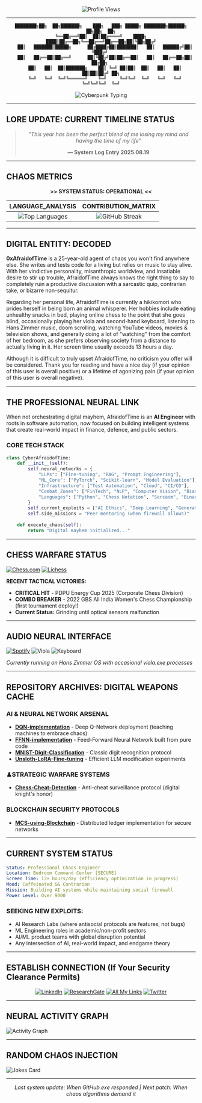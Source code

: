 <div align="center">

![Profile Views](https://komarev.com/ghpvc/?username=0xafraidoftime&color=blueviolet&style=for-the-badge&label=NEURAL%20CONNECTIONS)

</div>

---

<div align="center">

```
████████╗██╗  ██╗███████╗    ███╗   ███╗ █████╗ ████████╗██████╗ ██╗██╗  ██╗
╚══██╔══╝██║  ██║██╔════╝    ████╗ ████║██╔══██╗╚══██╔══╝██╔══██╗██║╚██╗██╔╝
   ██║   ███████║█████╗      ██╔████╔██║███████║   ██║   ██████╔╝██║ ╚███╔╝ 
   ██║   ██╔══██║██╔══╝      ██║╚██╔╝██║██╔══██║   ██║   ██╔══██╗██║ ██╔██╗ 
   ██║   ██║  ██║███████╗    ██║ ╚═╝ ██║██║  ██║   ██║   ██║  ██║██║██╔╝ ██╗
   ╚═╝   ╚═╝  ╚═╝╚══════╝    ╚═╝     ╚═╝╚═╝  ╚═╝   ╚═╝   ╚═╝  ╚═╝╚═╝╚═╝  ╚═╝
```

</div>

<div align="center">

![Cyberpunk Typing](https://readme-typing-svg.herokuapp.com/?lines=AGENT+OF+DIGITAL+CHAOS;NEURAL+NETWORK+ENGINEER;HIKIKOMORI+CODER;CHESS+GRANDMASTER+IN+TRAINING&font=Fira%20Code&center=true&width=600&height=50&color=00ff41&vCenter=true&size=20&pause=2000)

</div>

---

## LORE UPDATE: CURRENT TIMELINE STATUS

<div align="center">

> *"This year has been the perfect blend of me losing my mind and having the time of my life"*
> 
> **— System Log Entry 2025.08.19**

</div>

---

## CHAOS METRICS

<div align="center">

**>> SYSTEM STATUS: OPERATIONAL <<**

| LANGUAGE_ANALYSIS | CONTRIBUTION_MATRIX |
|:-----------------:|:-------------------:|
| ![Top Languages](https://github-readme-stats.vercel.app/api/top-langs/?username=0xafraidoftime&layout=compact&theme=chartreuse-dark&hide_border=true&card_width=400&title_color=00ff41&text_color=00ff41&bg_color=0d1117) | ![GitHub Streak](https://streak-stats.demolab.com/?user=0xafraidoftime&theme=chartreuse-dark&hide_border=true&count_total_commits=true&hide_longest_streak=true&hide_current_streak=true&card_width=300&background=0d1117&stroke=00ff41&ring=ff0080&fire=ff0080&currStreakLabel=00ff41) |

</div>

---

## DIGITAL ENTITY: DECODED

**0xAfraidofTime** is a 25-year-old agent of chaos you won't find anywhere else. She writes and tests code for a living but relies on music to stay alive. With her vindictive personality, misanthropic worldview, and insatiable desire to stir up trouble, AfraidofTime always knows the right thing to say to completely ruin a productive discussion with a sarcastic quip, contrarian take, or bizarre non-sequitur.

Regarding her personal life, AfraidofTime is currently a hikikomori who prides herself in being born an animal whisperer. Her hobbies include eating unhealthy snacks in bed, playing online chess to the point that she goes blind, occasionally playing her viola and second-hand keyboard, listening to Hans Zimmer music, doom scrolling, watching YouTube videos, movies & television shows, and generally doing a lot of "watching" from the comfort of her bedroom, as she prefers observing society from a distance to actually living in it. Her screen time usually exceeds 13 hours a day.

Although it is difficult to truly upset AfraidofTime, no criticism you offer will be considered. Thank you for reading and have a nice day (if your opinion of this user is overall positive) or a lifetime of agonizing pain (if your opinion of this user is overall negative).

---

## THE PROFESSIONAL NEURAL LINK

When not orchestrating digital mayhem, AfraidofTime is an **AI Engineer** with roots in software automation, now focused on building intelligent systems that create real-world impact in finance, defence, and public sectors.

### CORE TECH STACK
```python
class CyberAfraidofTime:
    def __init__(self):
        self.neural_networks = {
            "LLMs": ["Fine-tuning", "RAG", "Prompt Engineering"],
            "ML_Core": ["PyTorch", "Scikit-learn", "Model Evaluation"],
            "Infrastructure": ["Test Automation", "Cloud", "CI/CD"],
            "Combat_Zones": ["FinTech", "NLP", "Computer Vision", "Bias Audits"],
            "Languages": ["Python", "Chess Notation", "Sarcasm", "Binary"]
        }
        self.current_exploits = ["AI Ethics", "Deep Learning", "Generative Models"]
        self.side_missions = "Peer mentoring (when firewall allows)"
        
    def execute_chaos(self):
        return "Digital mayhem initialized..."
```

---

## CHESS WARFARE STATUS

[![Chess.com](https://img.shields.io/badge/Chess.com-it__gets__better-00ff41?style=for-the-badge&logo=chess.com&logoColor=black&labelColor=0d1117)](https://www.chess.com/member/it_gets_better)
[![Lichess](https://img.shields.io/badge/Lichess-it__gets__better-ff0080?style=for-the-badge&logo=lichess&logoColor=white&labelColor=0d1117)](https://lichess.org/@/it_gets_better)

**RECENT TACTICAL VICTORIES:**
- **CRITICAL HIT** - PDPU Energy Cup 2025 (Corporate Chess Division)
- **COMBO BREAKER** - 2022 GBS All India Women's Chess Championship (first tournament deploy!)
- **Current Status:** Grinding until optical sensors malfunction

---

## AUDIO NEURAL INTERFACE

[![Spotify](https://img.shields.io/badge/Hans%20Zimmer%20Matrix-1DB954?style=for-the-badge&logo=spotify&logoColor=black&labelColor=0d1117)](https://open.spotify.com/playlist/3GF7oPu8pjIddtQQhJcnM8)
![Viola](https://img.shields.io/badge/Analog%20Viola%20Unit-8B5A3C?style=for-the-badge&labelColor=0d1117&color=ff0080)
![Keyboard](https://img.shields.io/badge/Second--Hand%20Synth-000000?style=for-the-badge&logo=piano&logoColor=00ff41&labelColor=0d1117)

*Currently running on Hans Zimmer OS with occasional viola.exe processes*

---

## REPOSITORY ARCHIVES: DIGITAL WEAPONS CACHE

### AI & NEURAL NETWORK ARSENAL
- **[DQN-implementation](https://github.com/0xafraidoftime/DQN-implementation)** - Deep Q-Network deployment (teaching machines to embrace chaos)
- **[FFNN-implementation](https://github.com/0xafraidoftime/FFNN-implementation)** - Feed-Forward Neural Network built from pure code
- **[MNIST-Digit-Classification](https://github.com/0xafraidoftime/MNIST-Digit-Classification)** - Classic digit recognition protocol
- **[Unsloth-LoRA-Fine-tuning](https://github.com/0xafraidoftime/Unsloth-LoRA-Fine-tuning)** - Efficient LLM modification experiments

### ♟STRATEGIC WARFARE SYSTEMS
- **[Chess-Cheat-Detection](https://github.com/0xafraidoftime/Chess-Cheat-Detection)** - Anti-cheat surveillance protocol (digital knight's honor)

### BLOCKCHAIN SECURITY PROTOCOLS
- **[MCS-using-Blockchain](https://github.com/0xafraidoftime/MCS-using-Blockchain)** - Distributed ledger implementation for secure networks

---

## CURRENT SYSTEM STATUS

```yaml
Status: Professional Chaos Engineer
Location: Bedroom Command Center [SECURE]
Screen Time: 13+ hours/day (efficiency optimization in progress)
Mood: Caffeinated && Contrarian
Mission: Building AI systems while maintaining social firewall
Power Level: Over 9000
```

### SEEKING NEW EXPLOITS:
- AI Research Labs (where antisocial protocols are features, not bugs)
- ML Engineering roles in academic/non-profit sectors
- AI/ML product teams with global disruption potential
- Any intersection of AI, real-world impact, and endgame theory

---

## ESTABLISH CONNECTION (If Your Security Clearance Permits)

<div align="center">

[![LinkedIn](https://img.shields.io/badge/Professional%20Interface-0077B5?style=for-the-badge&logo=linkedin&logoColor=white&labelColor=0d1117)](https://www.linkedin.com/in/ankita-pal-70a269157/)
[![ResearchGate](https://img.shields.io/badge/Academic%20Database-00CCBB?style=for-the-badge&logo=researchgate&logoColor=white&labelColor=0d1117)](https://www.researchgate.net/profile/Ankita-Pal-8?ev=hdr_xprf)
[![All My Links](https://img.shields.io/badge/All%20Channels-FF5722?style=for-the-badge&labelColor=0d1117&color=ff0080)](https://allmylinks.com/afraidoftime)
[![Twitter](https://img.shields.io/badge/Data%20Stream-1DA1F2?style=for-the-badge&logo=twitter&logoColor=white&labelColor=0d1117)](https://x.com/afraidoftime_)

</div>

---

## NEURAL ACTIVITY GRAPH

![Activity Graph](https://github-readme-activity-graph.vercel.app/graph?username=0xafraidoftime&theme=github-compact&hide_border=true&bg_color=0d1117&color=00ff41&line=ff0080&point=00ff41&area=true&area_color=ff0080)

---

## RANDOM CHAOS INJECTION

![Jokes Card](https://readme-jokes.vercel.app/api?theme=chartreuse-dark&hideBorder&bgColor=0d1117)

---

<div align="center">

<div align="center">

*Last system update: When GitHub.exe responded | Next patch: When chaos algorithms demand it*

</div>

</div>
